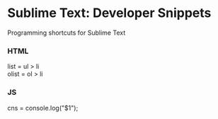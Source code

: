 Sublime Text: Developer Snippets
==================================

Programming shortcuts for Sublime Text

### HTML
list    = ul > li  
olist   = ol > li  

### JS  
cns     = console.log("$1");   
